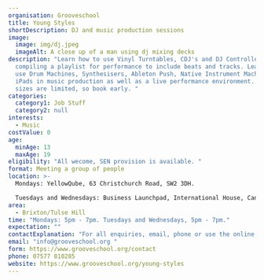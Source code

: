 ```yaml
---
organisation: Grooveschool
title: Young Styles
shortDescription: DJ and music production sessions
image:
  image: img/dj.jpeg
  imageAlt: A close up of a man using dj mixing decks
description: "Learn how to use Vinyl Turntables, CDJ's and DJ Controllers,
  compiling a playlist for performance to include beats and tracks. Learn how to
  use Drum Machines, Synthesisers, Ableton Push, Native Instrument Machine and
  iPads in music production as well as a live performance environment. Class
  sizes are limited, so book early. "
categories:
  category1: Job Stuff
  category2: null
interests:
  - Music
costValue: 0
age:
  minAge: 13
  maxAge: 19
eligibility: "All wecome, SEN provision is available. "
format: Meeting a group of people
location: >-
  Mondays: YellowQube, 63 Christchurch Road, SW2 3DH. 

  Tuesdays and Wednesdays: Business Launchpad, International House, Canterbury Cres, Brixton, London SW9 7QD. 
area:
  - Brixton/Tulse Hill
time: "Mondays: 5pm - 7pm. Tuesdays and Wednesdays, 5pm - 7pm."
expectation: ""
contactExplanation: "For all enquiries, email, phone or use the online form. "
email: "info@grooveschool.org "
form: https://www.grooveschool.org/contact
phone: 07577 810285
website: https://www.grooveschool.org/young-styles
---
```

